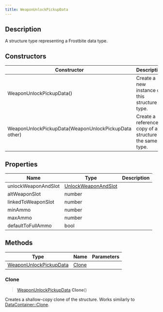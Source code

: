 ```yaml
---
title: WeaponUnlockPickupData
---
```

## Description

A structure type representing a Frostbite data type.

## Constructors

| Constructor                                          | Description                                              |
| ---------------------------------------------------- | -------------------------------------------------------- |
| WeaponUnlockPickupData()                             | Create a new instance of this structure type.            |
| WeaponUnlockPickupData(WeaponUnlockPickupData other) | Create a reference copy of a structure of the same type. |

## Properties

| Name                | Type                                       | Description |
| ------------------- | ------------------------------------------ | ----------- |
| unlockWeaponAndSlot | [UnlockWeaponAndSlot](UnlockWeaponAndSlot) |             |
| altWeaponSlot       | number                                     |             |
| linkedToWeaponSlot  | number                                     |             |
| minAmmo             | number                                     |             |
| maxAmmo             | number                                     |             |
| defaultToFullAmmo   | bool                                       |             |

## Methods

| Type                                             | Name            | Parameters |
| ------------------------------------------------ | --------------- | ---------- |
| [WeaponUnlockPickupData](WeaponUnlockPickupData) | [Clone](#clone) |            |

### Clone

> [WeaponUnlockPickupData](WeaponUnlockPickupData) **Clone**()

Creates a shallow-copy clone of the structure. Works similarly to [DataContainer::Clone](/vext/ref/shared/class/datacontainer#clone).
